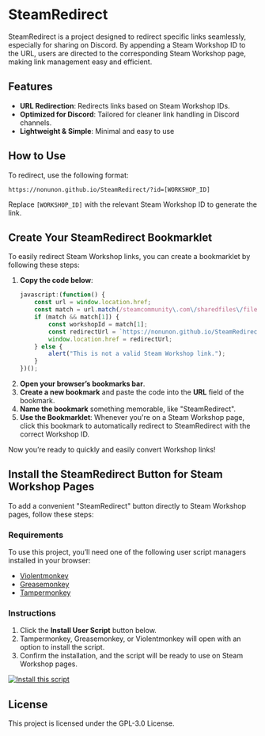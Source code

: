 
# SteamRedirect

SteamRedirect is a project designed to redirect specific links seamlessly, especially for sharing on Discord. By appending a Steam Workshop ID to the URL, users are directed to the corresponding Steam Workshop page, making link management easy and efficient.

## Features

- **URL Redirection**: Redirects links based on Steam Workshop IDs.
- **Optimized for Discord**: Tailored for cleaner link handling in Discord channels.
- **Lightweight & Simple**: Minimal and easy to use

## How to Use

To redirect, use the following format:

```
https://nonunon.github.io/SteamRedirect/?id=[WORKSHOP_ID]
```

Replace `[WORKSHOP_ID]` with the relevant Steam Workshop ID to generate the link.

## Create Your SteamRedirect Bookmarklet

To easily redirect Steam Workshop links, you can create a bookmarklet by following these steps:

1. **Copy the code below**:
    ```javascript
    javascript:(function() {
        const url = window.location.href;
        const match = url.match(/steamcommunity\.com\/sharedfiles\/filedetails\/\?id=(\d+)/);
        if (match && match[1]) {
            const workshopId = match[1];
            const redirectUrl = `https://nonunon.github.io/SteamRedirect/?id=${workshopId}`;
            window.location.href = redirectUrl;
        } else {
            alert("This is not a valid Steam Workshop link.");
        }
    })();
    ```
2. **Open your browser’s bookmarks bar**.
3. **Create a new bookmark** and paste the code into the **URL** field of the bookmark.
4. **Name the bookmark** something memorable, like "SteamRedirect".
5. **Use the Bookmarklet**: Whenever you're on a Steam Workshop page, click this bookmark to automatically redirect to SteamRedirect with the correct Workshop ID.

Now you’re ready to quickly and easily convert Workshop links!

## Install the SteamRedirect Button for Steam Workshop Pages

To add a convenient "SteamRedirect" button directly to Steam Workshop pages, follow these steps:

### Requirements

To use this project, you’ll need one of the following user script managers installed in your browser:

- [Violentmonkey](https://violentmonkey.github.io/get-it/)
- [Greasemonkey](https://addons.mozilla.org/en-US/firefox/addon/greasemonkey/)
- [Tampermonkey](https://www.tampermonkey.net/)

### Instructions
1. Click the **Install User Script** button below.
2. Tampermonkey, Greasemonkey, or Violentmonkey will open with an option to install the script.
3. Confirm the installation, and the script will be ready to use on Steam Workshop pages.

[![Install this script](https://img.shields.io/badge/Install%20User%20Script-green?style=for-the-badge)](https://github.com/YourUsername/YourRepositoryName/raw/main/SteamRedirect.user.js)

## License

This project is licensed under the GPL-3.0 License.
